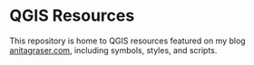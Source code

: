 # QGIS Resources

This repository is home to QGIS resources featured on my blog [anitagraser.com](http://anitagraser.com), including symbols, styles, and scripts. 
